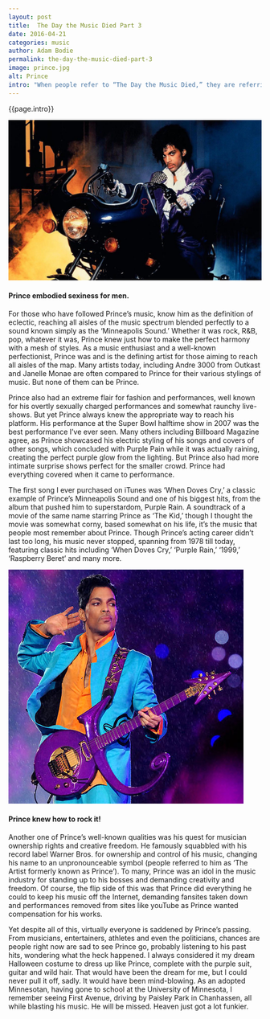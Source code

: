 ```yaml
---
layout: post
title:  The Day the Music Died Part 3
date: 2016-04-21
categories: music
author: Adam Bodie
permalink: the-day-the-music-died-part-3
image: prince.jpg
alt: Prince
intro: "When people refer to “The Day the Music Died,” they are referring to the tragic death of Buddy Holly, Ritchie Valens and the Big Bopper when they perished in a plane crash outside of Clear Lake, Iowa on February 3, 1959. Yet years later, we’ve lost many musicians with a far bigger influence. With apologies to Elvis Presley, John Lennon, everyone in the “27 Club” (Jim Morrison, Janis Joplin, Jimi Hendrix and more recently, Amy Winehouse), we’ve seen two deaths in the music world truly crushing since that day. The second was of course, Michael Jackson’s tragic death on June 25, 2009, and the third was today, as Prince passed away."
---
```


<div class="article">
<p>{{page.intro}}</p>

<div class="blog-pic">
	<img src="/img/prince.jpg" data-toggle="tooltip" title="Prince embodied sexiness for men." class="image block img-responsive pull-right">
	<h4>Prince embodied sexiness for men.</h4>
</div>

<p>For those who have followed Prince’s music, know him as the definition of eclectic, reaching all aisles of the music spectrum blended perfectly to a sound known simply as the ‘Minneapolis Sound.’  Whether it was rock, R&amp;B, pop, whatever it was, Prince knew just how to make the perfect harmony with a mesh of styles.  As a music enthusiast and a well-known perfectionist, Prince was and is the defining artist for those aiming to reach all aisles of the map.  Many artists today, including Andre 3000 from Outkast and Janelle Monae are often compared to Prince for their various stylings of music.  But none of them can be Prince.</p>

<p>Prince also had an extreme flair for fashion and performances, well known for his overtly sexually charged performances and somewhat raunchy live-shows.  But yet Prince always knew the appropriate way to reach his platform.  His performance at the Super Bowl halftime show in 2007 was the best performance I’ve ever seen.  Many others including Billboard Magazine agree, as Prince showcased his electric styling of his songs and covers of other songs, which concluded with Purple Pain while it was actually raining, creating the perfect purple glow from the lighting.  But Prince also had more intimate surprise shows perfect for the smaller crowd.  Prince had everything covered when it came to performance.</p>

<p>The first song I ever purchased on iTunes was ‘When Doves Cry,’ a classic example of Prince’s Minneapolis Sound and one of his biggest hits, from the album that pushed him to superstardom, Purple Rain.  A soundtrack of a movie of the same name starring Prince as ‘The Kid,’ though I thought the movie was somewhat corny, based somewhat on his life, it’s the music that people most remember about Prince.  Though Prince’s acting career didn’t last too long, his music never stopped, spanning from 1978 till today, featuring classic hits including ‘When Doves Cry,’ ‘Purple Rain,’ ‘1999,’ ‘Raspberry Beret’ and many more.</p>


<div class="blog-pic">
	<img src="/img/prince2.jpg" data-toggle="tooltip" title="Prince knew how to rock it!" class="image block img-responsive pull-right">
	<h4>Prince knew how to rock it!</h4>
</div>


<p>Another one of Prince’s well-known qualities was his quest for musician ownership rights and creative freedom.  He famously squabbled with his record label Warner Bros. for ownership and control of his music, changing his name to an unpronounceable symbol (people referred to him as ‘The Artist formerly known as Prince’).  To many, Prince was an idol in the music industry for standing up to his bosses and demanding creativity and freedom.  Of course, the flip side of this was that Prince did everything he could to keep his music off the Internet, demanding fansites taken down and performances removed from sites like youTube as Prince wanted compensation for his works.</p>

<p>Yet despite all of this, virtually everyone is saddened by Prince’s passing.  From musicians, entertainers, athletes and even the politicians, chances are people right now are sad to see Prince go, probably listening to his past hits, wondering what the heck happened.  I always considered it my dream Halloween costume to dress up like Prince, complete with the purple suit, guitar and wild hair.  That would have been the dream for me, but I could never pull it off, sadly.  It would have been mind-blowing.  As an adopted Minnesotan, having gone to school at the University of Minnesota, I remember seeing First Avenue, driving by Paisley Park in Chanhassen, all while blasting his music.  He will be missed.  Heaven just got a lot funkier.</p>

</div>